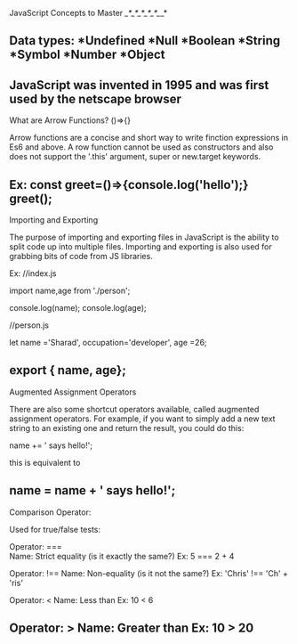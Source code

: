 JavaScript Concepts to Master 
*_*_*_*_*_*_*_*_*_*_*_*_*_*_*_*_*_*

Data types: 
*Undefined
*Null
*Boolean
*String
*Symbol
*Number
*Object
-----------------------------------
JavaScript was invented in 1995 and was first used by the netscape browser
-----------------------------------
What are Arrow Functions? 
()=>{}

Arrow functions are a concise and short way to write finction expressions in Es6 and above. A row function cannot be used as constructors and also does not support the '.this' argument, super or new.target keywords. 

Ex: 
 const greet=()=>{console.log('hello');}
 greet();
-----------------------------------
Importing and Exporting 

The purpose of importing and exporting files in JavaScript is the ability to split code up into multiple files. Importing and exporting is also used for grabbing bits of code from JS libraries. 

Ex:
 //index.js

 import name,age from './person'; 

 console.log(name);
 console.log(age);

 //person.js

 let name ='Sharad', occupation='developer', age =26;

 export { name, age};
 ---------------------------------
Augmented Assignment Operators

There are also some shortcut operators available, called augmented assignment operators. For example, if you want to simply add a new text string to an existing one and return the result, you could do this:

name += ' says hello!';

this is equivalent to 

name = name + ' says hello!';
--------------------------------
Comparison Operator:

Used for true/false tests: 

Operator:  ===	
Name:  Strict equality (is it exactly the same?)
Ex:  5 === 2 + 4

Operator:  !==
Name:  Non-equality (is it not the same?)
Ex:  'Chris' !== 'Ch' + 'ris'

Operator:  <
Name:  Less than
Ex:  10 < 6

Operator:  >
Name:  Greater than
Ex:  10 > 20
--------------------------------

